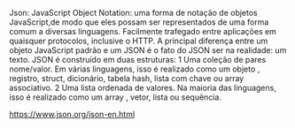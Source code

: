 Json:
JavaScript Object Notation: uma forma de notação de objetos JavaScript,de modo que eles possam ser representados de uma forma comum a diversas linguagens. 
Facilmente trafegado entre aplicações em quaisquer protocolos, inclusive o HTTP.
A principal diferença entre um objeto JavaScript padrão e um JSON é o fato do JSON ser na realidade: um texto.
JSON é construído em duas estruturas:
1 Uma coleção de pares nome/valor. Em várias linguagens, isso é realizado como um objeto , registro, struct, dicionário, tabela hash, lista com chave ou array associativo.
2 Uma lista ordenada de valores. Na maioria das linguagens, isso é realizado como um array , vetor, lista ou sequência.

https://www.json.org/json-en.html
